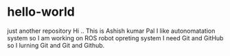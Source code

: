 # hello-world
just another repository
Hi ..
This is Ashish kumar Pal
I like autonomatation system so I am working on ROS robot opreting system
I need Git and GitHub so I lurning Git and Git and Github.

